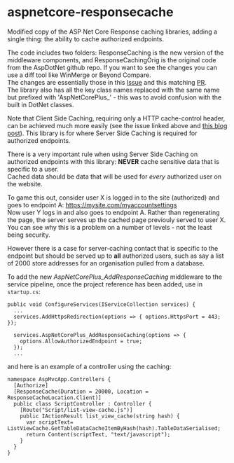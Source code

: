 # aspnetcore-responsecache

Modified copy of the ASP Net Core Response caching libraries, adding a single thing: the ability to cache authorized endpoints.

The code includes two folders: ResponseCaching is the new version of the middleware components, and ResponseCachingOrig is the original code from the AspDotNet github repo.  If you want to see the changes you can use a diff tool like WinMerge or Beyond Compare.  
The changes are essentially those in this [Issue](https://github.com/dotnet/aspnetcore/issues/56769) and this matching [PR](https://github.com/dotnet/aspnetcore/pull/56768).  
The library also has all the key class names replaced with the same name but prefixed with 'AspNetCorePlus_' - this was to avoid confusion with the built in DotNet classes.

Note that Client Side Caching, requiring only a HTTP cache-control header, can be achieved much more easily (see the issue linked above and [this blog post](https://low-bandwidth.blogspot.com/2024/09/client-caching-in-asp-dotnet-core.html)). This library is for where Server Side Caching is required for authorized endpoints.

There is a very important rule when using Server Side Caching on authorized endpoints with this library: **NEVER** cache sensitive data that is specific to a user.  
Cached data should be data that will be used for *every* authorized user on the website.

To game this out, consider user X is logged in to the site (authorized) and goes to endpoint A: https://mysite.com/myaccountsettings  
Now user Y logs in and also goes to endpoint A. Rather than regenerating the page, the server serves up the cached page previouly served to user X.  
You can see why this is a problem on a number of levels - not the least being security.

However there is a case for server-caching contact that is specific to the endpoint but should be served up to **all** authorized users, such as say a list of 2000 store addresses for an organisation pulled from a database.

To add the new *AspNetCorePlus_AddResponseCaching* middleware to the service pipeline, once the project reference has been added, use in ```startup.cs```:

    public void ConfigureServices(IServiceCollection services) {
      ...
      services.AddHttpsRedirection(options => { options.HttpsPort = 443; });
      
      services.AspNetCorePlus_AddResponseCaching(options => { 
        options.AllowAuthorizedEndpoint = true; 
      });
      ...
 
and here is an example of a controller using the caching:


    namespace AspMvcApp.Controllers { 
      [Authorize]
      [ResponseCache(Duration = 20000, Location = ResponseCacheLocation.Client)]
      public class ScriptController : Controller {
        [Route("Script/list-view-cache.js")]
        public IActionResult list_view_cache(string hash) {
          var scriptText= ListViewCache.GetTableDataCacheItemByHash(hash).TableDataSerialised;
          return Content(scriptText, "text/javascript");
        }
      }
    }

